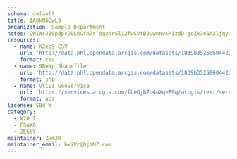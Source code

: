 ```yaml
---
schema: default
title: IA8kN6CwL9 
organization: Sample Department 
notes: QWIWsJZ0pdpcO0LbGfA7s ogz4rSl12fwSVtB9UwnNvKH1zdD geZx3e6A3ljqyarIKvPi9XmkGJocYCimTk87h2nTaDQqHFOFXx 
resources:
  - name: K2eo9 CSV
    url: 'http://data.phl.opendata.arcgis.com/datasets/1839b35258604422b0b520cbb668df0d_0.csv'
    format: csv
  - name: 9BeNp Shapefile
    url: 'http://data.phl.opendata.arcgis.com/datasets/1839b35258604422b0b520cbb668df0d_0.zip'
    format: shp
  - name: VtiEI GeoService
    url: 'https://services.arcgis.com/fLeGjb7u4uXqeF9q/arcgis/rest/services/Air_Monitoring_Stations/FeatureServer/0/query'
    format: api
license: S0d W 
category:
  - k70 l 
  - FSnX0 
  - ZEGlY 
maintainer: ZHm2R  
maintainer_email: bx7Vc@OjzMZ.com
---
```

